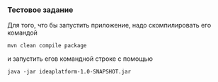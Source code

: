### Тестовое задание
Для того, что бы запустить приложение, надо скомпилировать его командой
````
mvn clean compile package
````
и запустить егов командной строке с помощью
````
java -jar ideaplatform-1.0-SNAPSHOT.jar
````
